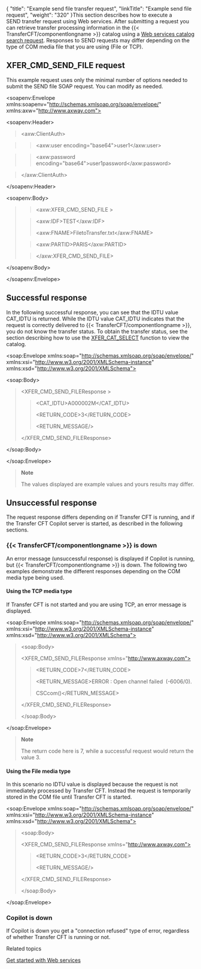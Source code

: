 {
    "title": "Example send file transfer request",
    "linkTitle": "Example send file request",
    "weight": "320"
}This section describes how to execute a SEND transfer request using Web services. After submitting a request you can retrieve transfer processing information in the {{< TransferCFT/componentlongname  >}} catalog using a [Web services catalog search request](../example_search_catalog). Responses to SEND requests may differ depending on the type of COM media file that you are using (File or TCP).

## XFER\_CMD\_SEND\_FILE request

This example request uses only the minimal number of options needed to submit the SEND file SOAP request. You can modify as needed.

&lt;soapenv:Envelope xmlns:soapenv="http://schemas.xmlsoap.org/soap/envelope/" xmlns:axw="http://www.axway.com">

&lt;soapenv:Header>

> &lt;axw:ClientAuth>

> > &lt;axw:user encoding="base64">user1&lt;/axw:user>

> > &lt;axw:password encoding="base64">user1password&lt;/axw:password>

> &lt;/axw:ClientAuth>

&lt;/soapenv:Header>

&lt;soapenv:Body>

> > &lt;axw:XFER\_CMD\_SEND\_FILE &gt;
>
> > &lt;axw:IDF>TEST&lt;/axw:IDF>
> >
> > &lt;axw:FNAME>FiletoTransfer.txt&lt;/axw:FNAME>
>
> > &lt;axw:PARTID>PARIS&lt;/axw:PARTID>
>
> > &lt;/axw:XFER\_CMD\_SEND\_FILE>

&lt;/soapenv:Body>

&lt;/soapenv:Envelope>

## Successful response

In the following successful response, you can see that the IDTU value CAT\_IDTU is returned. While the IDTU value CAT\_IDTU indicates that the request is correctly delivered to {{< TransferCFT/componentlongname  >}}, you do not know the transfer status. To obtain the transfer status, see the section describing how to use the [XFER\_CAT\_SELECT](../example_search_catalog) function to view the catalog.

&lt;soap:Envelope xmlns:soap="http://schemas.xmlsoap.org/soap/envelope/" xmlns:xsi="http://www.w3.org/2001/XMLSchema-instance" xmlns:xsd="http://www.w3.org/2001/XMLSchema">

&lt;soap:Body>

> &lt;XFER\_CMD\_SEND\_FILEResponse &gt;
>
> > &lt;CAT\_IDTU>A000002M&lt;/CAT\_IDTU>
> >
> > &lt;RETURN\_CODE>3&lt;/RETURN\_CODE>
> >
> > &lt;RETURN\_MESSAGE/>
>
> &lt;/XFER\_CMD\_SEND\_FILEResponse>

&lt;/soap:Body>

&lt;/soap:Envelope>

> **Note**
>
> The values displayed are example values and yours results may differ.

## Unsuccessful response

The request response differs depending on if Transfer CFT is running, and if the Transfer CFT Copilot server is started, as described in the following sections.

### {{< TransferCFT/componentlongname  >}} is down

An error message (unsuccessful response) is displayed if Copilot is running, but {{< TransferCFT/componentlongname  >}} is down. The following two examples demonstrate the different responses depending on the COM media type being used.

#### Using the TCP media type

If Transfer CFT is not started and you are using TCP, an error message is displayed.

&lt;soap:Envelope xmlns:soap="http://schemas.xmlsoap.org/soap/envelope/" xmlns:xsi="http://www.w3.org/2001/XMLSchema-instance" xmlns:xsd="http://www.w3.org/2001/XMLSchema">

> &lt;soap:Body>
>
> &lt;XFER\_CMD\_SEND\_FILEResponse xmlns="http://www.axway.com">
>
> > &lt;RETURN\_CODE>7&lt;/RETURN\_CODE>
> >
> > &lt;RETURN\_MESSAGE>ERROR : Open channel failed  (-6006/0).
> >
> > CSCcom()&lt;/RETURN\_MESSAGE>
>
> &lt;/XFER\_CMD\_SEND\_FILEResponse>
>
> &lt;/soap:Body>

&lt;/soap:Envelope>

> **Note**
>
> The return code here is 7, while a successful request would return the value 3.

#### Using the File media type

In this scenario no IDTU value is displayed because the request is not immediately processed by Transfer CFT. Instead the request is temporarily stored in the COM file until Transfer CFT is started.

&lt;soap:Envelope xmlns:soap="http://schemas.xmlsoap.org/soap/envelope/" xmlns:xsi="http://www.w3.org/2001/XMLSchema-instance" xmlns:xsd="http://www.w3.org/2001/XMLSchema">

> &lt;soap:Body>
>
> &lt;XFER\_CMD\_SEND\_FILEResponse xmlns="http://www.axway.com">
>
> > &lt;RETURN\_CODE>3&lt;/RETURN\_CODE>
> >
> > &lt;RETURN\_MESSAGE/>
>
> &lt;/XFER\_CMD\_SEND\_FILEResponse>
>
> &lt;/soap:Body>

&lt;/soap:Envelope>

### Copilot is down

If Copilot is down you get a "connection refused" type of error, regardless of whether Transfer CFT is running or not.

Related topics

[Get started with Web services](../get_started_web_services)
